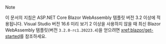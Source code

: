 > [!NOTE]
> 이 문서의 지침은 ASP.NET Core Blazor WebAssembly 템플릿 버전 3.2 이상에 적용됩니다. Visual Studio 버전 16.6 미리 보기 2 이상을 사용하지 않을 때 최신 Blazor WebAssembly 템플릿(버전 `3.2.0-rc1.20223.4`)을 얻으려면 <xref:blazor/get-started>를 참조하세요.
